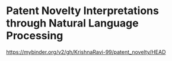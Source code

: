 # Patent Novelty Interpretations through Natural Language Processing

https://mybinder.org/v2/gh/KrishnaRavi-99/patent_novelty/HEAD
